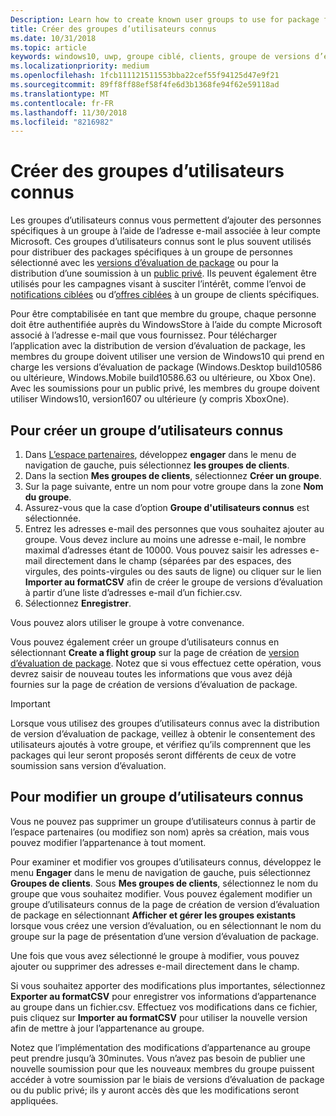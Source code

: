 ```yaml
---
Description: Learn how to create known user groups to use for package flighting and more.
title: Créer des groupes d’utilisateurs connus
ms.date: 10/31/2018
ms.topic: article
keywords: windows10, uwp, groupe ciblé, clients, groupe de versions d’évaluation, groupes d’utilisateurs connus, utilisateurs connus
ms.localizationpriority: medium
ms.openlocfilehash: 1fcb111121511553bba22cef55f94125d47e9f21
ms.sourcegitcommit: 89ff8ff88ef58f4fe6d3b1368fe94f62e59118ad
ms.translationtype: MT
ms.contentlocale: fr-FR
ms.lasthandoff: 11/30/2018
ms.locfileid: "8216982"
---
```

# <a name="create-known-user-groups"></a>Créer des groupes d’utilisateurs connus

Les groupes d’utilisateurs connus vous permettent d’ajouter des personnes spécifiques à un groupe à l’aide de l’adresse e-mail associée à leur compte Microsoft. Ces groupes d’utilisateurs connus sont le plus souvent utilisés pour distribuer des packages spécifiques à un groupe de personnes sélectionné avec les [versions d’évaluation de package](package-flights.md) ou pour la distribution d’une soumission à un [public privé](choose-visibility-options.md#audience). Ils peuvent également être utilisés pour les campagnes visant à susciter l’intérêt, comme l’envoi de [notifications ciblées](send-push-notifications-to-your-apps-customers.md) ou d’[offres ciblées](use-targeted-offers-to-maximize-engagement-and-conversions.md) à un groupe de clients spécifiques.

Pour être comptabilisée en tant que membre du groupe, chaque personne doit être authentifiée auprès du WindowsStore à l’aide du compte Microsoft associé à l’adresse e-mail que vous fournissez. Pour télécharger l’application avec la distribution de version d’évaluation de package, les membres du groupe doivent utiliser une version de Windows10 qui prend en charge les versions d’évaluation de package (Windows.Desktop build10586 ou ultérieure, Windows.Mobile build10586.63 ou ultérieure, ou Xbox One). Avec les soumissions pour un public privé, les membres du groupe doivent utiliser Windows10, version1607 ou ultérieure (y compris XboxOne).

## <a name="to-create-a-known-user-group"></a>Pour créer un groupe d’utilisateurs connus

1. Dans [L’espace partenaires](https://partner.microsoft.com/dashboard), développez **engager** dans le menu de navigation de gauche, puis sélectionnez **les groupes de clients**. 
2. Dans la section **Mes groupes de clients**, sélectionnez **Créer un groupe**.
3. Sur la page suivante, entre un nom pour votre groupe dans la zone **Nom du groupe**.
4. Assurez-vous que la case d’option **Groupe d'utilisateurs connus** est sélectionnée.
5. Entrez les adresses e-mail des personnes que vous souhaitez ajouter au groupe. Vous devez inclure au moins une adresse e-mail, le nombre maximal d’adresses étant de 10000. Vous pouvez saisir les adresses e-mail directement dans le champ (séparées par des espaces, des virgules, des points-virgules ou des sauts de ligne) ou cliquer sur le lien **Importer au formatCSV** afin de créer le groupe de versions d’évaluation à partir d’une liste d’adresses e-mail d’un fichier.csv.
6. Sélectionnez **Enregistrer**.

Vous pouvez alors utiliser le groupe à votre convenance.

Vous pouvez également créer un groupe d’utilisateurs connus en sélectionnant **Create a flight group** sur la page de création de [version d’évaluation de package](package-flights.md). Notez que si vous effectuez cette opération, vous devrez saisir de nouveau toutes les informations que vous avez déjà fournies sur la page de création de versions d’évaluation de package.

> [!IMPORTANT]
> Lorsque vous utilisez des groupes d’utilisateurs connus avec la distribution de version d’évaluation de package, veillez à obtenir le consentement des utilisateurs ajoutés à votre groupe, et vérifiez qu’ils comprennent que les packages qui leur seront proposés seront différents de ceux de votre soumission sans version d’évaluation. 

## <a name="to-edit-a-known-user-group"></a>Pour modifier un groupe d’utilisateurs connus

Vous ne pouvez pas supprimer un groupe d’utilisateurs connus à partir de l’espace partenaires (ou modifiez son nom) après sa création, mais vous pouvez modifier l’appartenance à tout moment.

Pour examiner et modifier vos groupes d’utilisateurs connus, développez le menu **Engager** dans le menu de navigation de gauche, puis sélectionnez **Groupes de clients**. Sous **Mes groupes de clients**, sélectionnez le nom du groupe que vous souhaitez modifier. Vous pouvez également modifier un groupe d’utilisateurs connus de la page de création de version d’évaluation de package en sélectionnant **Afficher et gérer les groupes existants** lorsque vous créez une version d’évaluation, ou en sélectionnant le nom du groupe sur la page de présentation d’une version d’évaluation de package. 

Une fois que vous avez sélectionné le groupe à modifier, vous pouvez ajouter ou supprimer des adresses e-mail directement dans le champ.

Si vous souhaitez apporter des modifications plus importantes, sélectionnez **Exporter au formatCSV** pour enregistrer vos informations d’appartenance au groupe dans un fichier.csv. Effectuez vos modifications dans ce fichier, puis cliquez sur **Importer au formatCSV** pour utiliser la nouvelle version afin de mettre à jour l’appartenance au groupe.

Notez que l’implémentation des modifications d’appartenance au groupe peut prendre jusqu’à 30minutes. Vous n’avez pas besoin de publier une nouvelle soumission pour que les nouveaux membres du groupe puissent accéder à votre soumission par le biais de versions d’évaluation de package ou du public privé; ils y auront accès dès que les modifications seront appliquées. 






